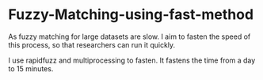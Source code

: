 # Fuzzy-Matching-using-fast-method
As fuzzy matching for large datasets are slow. I aim to fasten the speed of this process, so that researchers can run it quickly. 

I use rapidfuzz and multiprocessing to fasten. It fastens the time from a day to 15 minutes.

